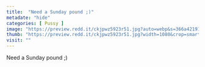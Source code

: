 ```yaml
---
title:  "Need a Sunday pound ;)"
metadate: "hide"
categories: [ Pussy ]
image: "https://preview.redd.it/ckjpwz5923r51.jpg?auto=webp&s=366a4219191a397d75cbc026a2ba669ca16cee51"
thumb: "https://preview.redd.it/ckjpwz5923r51.jpg?width=1080&crop=smart&auto=webp&s=1c236cc6755f924aa43f08807b4d692411bfa793"
visit: ""
---
```

Need a Sunday pound ;)
